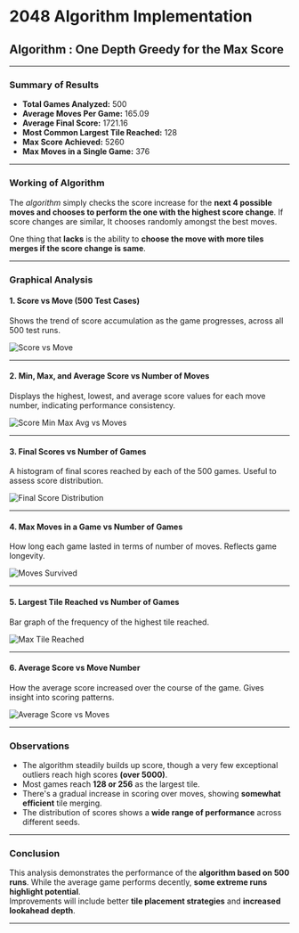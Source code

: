 # 2048 Algorithm Implementation  
## Algorithm : One Depth Greedy for the Max Score

---

### Summary of Results

- **Total Games Analyzed:** 500  
- **Average Moves Per Game:** 165.09  
- **Average Final Score:** 1721.16  
- **Most Common Largest Tile Reached:** 128  
- **Max Score Achieved:** 5260  
- **Max Moves in a Single Game:** 376  

---

### Working of Algorithm
The *algorithm* simply checks the score increase for the **next 4 possible moves and chooses to perform the one with the highest score change**. If score changes are similar, It chooses randomly amongst the best moves.

One thing that **lacks** is the ability to **choose the move with more tiles merges if the score change is same**.


___

### Graphical Analysis

#### 1. Score vs Move (500 Test Cases)
Shows the trend of score accumulation as the game progresses, across all 500 test runs.


![Score vs Move](https://drive.google.com/uc?id=1k78g57UOsVAl_BE46SaejJAxj6V7VEK8)

---

#### 2. Min, Max, and Average Score vs Number of Moves
Displays the highest, lowest, and average score values for each move number, indicating performance consistency.

![Score Min Max Avg vs Moves](https://drive.google.com/uc?id=1UiWfCfCJUUy5pVgd4oF2mNruoH-gH2b3)

---

#### 3. Final Scores vs Number of Games
A histogram of final scores reached by each of the 500 games. Useful to assess score distribution.

![Final Score Distribution](https://drive.google.com/uc?id=13lr_9bM9xo8Eo4OPNuSEBeNvUyin3pge)

---

#### 4. Max Moves in a Game vs Number of Games
How long each game lasted in terms of number of moves. Reflects game longevity.

![Moves Survived](https://drive.google.com/uc?id=1i2oci1R74nbg8h71ZvPgvqAMywdwdI-f)

---

#### 5. Largest Tile Reached vs Number of Games
Bar graph of the frequency of the highest tile reached.

![Max Tile Reached](https://drive.google.com/uc?id=1UDovhHe12UKx1BGzAstdWwX82x_FTGP-)

---

#### 6. Average Score vs Move Number
How the average score increased over the course of the game. Gives insight into scoring patterns.


![Average Score vs Moves](https://drive.google.com/uc?id=1bzTgda4StCieSKb9KMPtAK-D8oPcQfBV)

---

### Observations

- The algorithm steadily builds up score, though a very few exceptional outliers reach high scores **(over 5000)**.
- Most games reach **128 or 256** as the largest tile.
- There's a gradual increase in scoring over moves, showing **somewhat efficient** tile merging.
- The distribution of scores shows a **wide range of performance** across different seeds.

---

### Conclusion

This analysis demonstrates the performance of the **algorithm based on 500 runs**. While the average game performs decently, **some extreme runs highlight potential**.</br>
Improvements will include better **tile placement strategies** and **increased lookahead depth**.

---

